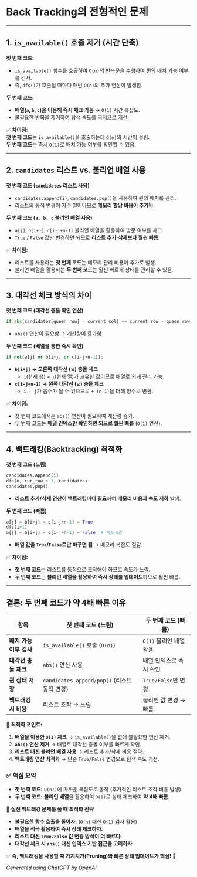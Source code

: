 # Back Tracking의 전형적인 문제
---

## **1. `is_available()` 호출 제거 (시간 단축)**
**첫 번째 코드:**  
- `is_available()` 함수를 호출하여 `O(n)`의 반복문을 수행하여 퀸의 배치 가능 여부를 검사.  
- 즉, `dfs()`가 호출될 때마다 매번 `O(n)`의 추가 연산이 발생함.

**두 번째 코드:**  
- **배열(`a`, `b`, `c`)을 이용해 즉시 체크 가능** → `O(1)` 시간 복잡도.  
- 불필요한 반복을 제거하여 탐색 속도를 극적으로 개선.

✅ **차이점:**  
**첫 번째 코드**는 `is_available()`을 호출하는데 `O(n)`의 시간이 걸림.  
**두 번째 코드**는 즉시 `O(1)`로 배치 가능 여부를 확인할 수 있음.

---

## **2. `candidates` 리스트 vs. 불리언 배열 사용**
**첫 번째 코드 (`candidates` 리스트 사용)**  
- `candidates.append(i)`, `candidates.pop()`을 사용하여 퀸의 배치를 관리.
- 리스트의 동적 변경이 자주 일어나므로 **메모리 할당 비용이 추가**됨.

**두 번째 코드 (`a, b, c` 불리언 배열 사용)**  
- `a[j]`, `b[i+j]`, `c[i-j+n-1]` 불리언 배열을 활용하여 방문 여부를 체크.
- `True` / `False` 값만 변경하면 되므로 **리스트 추가·삭제보다 훨씬 빠름**.

✅ **차이점:**  
- 리스트를 사용하는 **첫 번째 코드**는 메모리 관리 비용이 추가로 발생.  
- 불리언 배열을 활용하는 **두 번째 코드**는 훨씬 빠르게 상태를 관리할 수 있음.

---

## **3. 대각선 체크 방식의 차이**
**첫 번째 코드 (대각선 충돌 확인 연산)**
```python
if abs(candidates[queen_row] - current_col) == current_row - queen_row:
```
- `abs()` 연산이 필요함 → 계산량이 증가함.

**두 번째 코드 (배열을 통한 즉시 확인)**
```python
if not(a[j] or b[i+j] or c[i-j+n-1]):
```
- **`b[i+j]` → 오른쪽 대각선 (↘) 충돌 체크**  
  - `i`(현재 행) + `j`(현재 열)가 고유한 값이므로 배열로 쉽게 관리 가능.
- **`c[i-j+n-1]` → 왼쪽 대각선 (↙) 충돌 체크**  
  - `i - j`가 음수가 될 수 있으므로 `+ (n-1)`을 더해 양수로 변환.

✅ **차이점:**  
- 첫 번째 코드에서는 `abs()` 연산이 필요하여 계산량 증가.  
- 두 번째 코드는 **배열 인덱스만 확인하면 되므로 훨씬 빠름** (`O(1)` 연산).

---

## **4. 백트래킹(Backtracking) 최적화**
**첫 번째 코드 (느림)**
```python
candidates.append(i)
dfs(n, cur_row + 1, candidates)
candidates.pop()
```
- **리스트 추가/삭제 연산이 백트래킹마다 필요**하여 **메모리 비용과 속도 저하** 발생.

**두 번째 코드 (빠름)**
```python
a[j] = b[i+j] = c[i-j+n-1] = True
dfs(i+1)
a[j] = b[i+j] = c[i-j+n-1] = False  # 백트래킹
```
- **배열 값을 `True`/`False`로만 바꾸면 됨** → 메모리 복잡도 절감.

✅ **차이점:**  
- **첫 번째 코드**는 리스트를 동적으로 조작해야 하므로 속도가 느림.  
- **두 번째 코드**는 **불리언 배열을 활용하여 즉시 상태를 업데이트**하므로 훨씬 빠름.

---

## **결론: 두 번째 코드가 약 4배 빠른 이유**
| 항목 | 첫 번째 코드 (느림) | 두 번째 코드 (빠름) |
|------|----------------|----------------|
| **배치 가능 여부 검사** | `is_available()` 호출 (`O(n)`) | `O(1)` 불리언 배열 활용 |
| **대각선 충돌 체크** | `abs()` 연산 사용 | 배열 인덱스로 즉시 확인 |
| **퀸 상태 저장** | `candidates.append/pop()` (리스트 동적 변경) | `True/False`만 변경 |
| **백트래킹 시 비용** | 리스트 조작 → 느림 | 불리언 값 변경 → 빠름 |

🚀 **최적화 포인트:**  
1. **배열을 이용한 `O(1)` 체크** → `is_available()`을 없애 불필요한 연산 제거.  
2. **`abs()` 연산 제거** → 배열로 대각선 충돌 여부를 빠르게 확인.  
3. **리스트 대신 불리언 배열 사용** → 리스트 추가/삭제 비용 절약.  
4. **백트래킹 연산 최적화** → 단순 `True/False` 변경으로 탐색 속도 개선.

### **✅ 핵심 요약**
- **첫 번째 코드:** `O(n!)`에 가까운 복잡도로 동작 (추가적인 리스트 조작 비용 발생).
- **두 번째 코드:** **불리언 배열**을 활용하여 `O(1)`로 상태 체크하여 **약 4배 빠름**.

📌 **실전 백트래킹 문제를 풀 때 최적화 전략**  
- **불필요한 함수 호출을 줄이자.** (`O(n)` 대신 `O(1)` 검사 활용)  
- **배열을 적극 활용하여 즉시 상태 체크하자.**  
- **리스트 대신 `True/False` 값 변경 방식이 더 빠르다.**  
- **대각선 체크 시 `abs()` 대신 인덱스 기반 접근을 고려하자.**  

✅ **즉, 백트래킹을 사용할 때 가지치기(Pruning)와 빠른 상태 업데이트가 핵심!** 🚀

*Generated using ChatGPT by OpenAI*